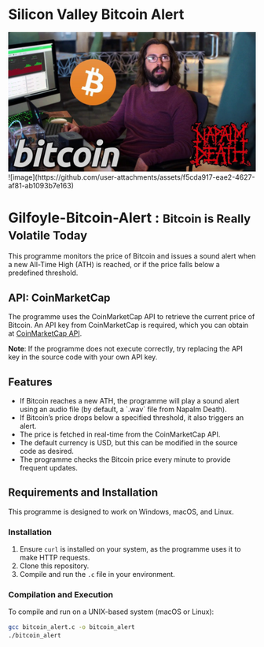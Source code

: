 # Silicon Valley Bitcoin Alert
<img src="gilfoyle.jpg" title="Silicon Valley Bitcoin Alert">
![image](https://github.com/user-attachments/assets/f5cda917-eae2-4627-af81-ab1093b7e163)


# Gilfoyle-Bitcoin-Alert : <small>Bitcoin is Really Volatile Today</small>

This programme monitors the price of Bitcoin and issues a sound alert when a new All-Time High (ATH) is reached, or if the price falls below a predefined threshold.

## API: CoinMarketCap
The programme uses the CoinMarketCap API to retrieve the current price of Bitcoin. An API key from CoinMarketCap is required, which you can obtain at [CoinMarketCap API](https://coinmarketcap.com/api/documentation/v1/#).

**Note**: If the programme does not execute correctly, try replacing the API key in the source code with your own API key.

## Features
<ul>
  <li>If Bitcoin reaches a new ATH, the programme will play a sound alert using an audio file (by default, a `.wav` file from Napalm Death).</li>
  <li>If Bitcoin’s price drops below a specified threshold, it also triggers an alert.</li>
  <li>The price is fetched in real-time from the CoinMarketCap API.</li>
  <li>The default currency is USD, but this can be modified in the source code as desired.</li>
  <li>The programme checks the Bitcoin price every minute to provide frequent updates.</li>
</ul>

## Requirements and Installation
This programme is designed to work on Windows, macOS, and Linux.

### Installation
1. Ensure `curl` is installed on your system, as the programme uses it to make HTTP requests.
2. Clone this repository.
3. Compile and run the `.c` file in your environment.

### Compilation and Execution
To compile and run on a UNIX-based system (macOS or Linux):

```bash
gcc bitcoin_alert.c -o bitcoin_alert
./bitcoin_alert
